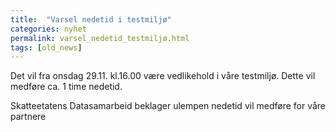 ```yaml
---
title:  "Varsel nedetid i testmiljø"
categories: nyhet
permalink: varsel_nedetid_testmiljø.html
tags: [old_news]
---
```


Det vil fra onsdag 29.11. kl.16.00 være vedlikehold i våre testmiljø. Dette vil medføre ca. 1 time nedetid.

Skatteetatens Datasamarbeid beklager ulempen nedetid vil medføre for våre partnere




 

 



